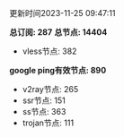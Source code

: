 更新时间2023-11-25 09:47:11

**总订阅: 287**
**总节点: 14404**
- vless节点: 382

**google ping有效节点: 890**
- v2ray节点: 265
- ssr节点: 151
- ss节点: 363
- trojan节点: 111
